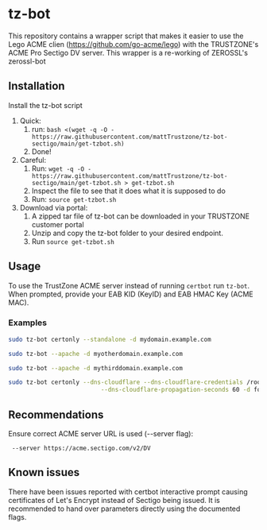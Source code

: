 tz-bot
===========

This repository contains a wrapper script that makes it easier to use 
the Lego ACME clien (https://github.com/go-acme/lego) with the TRUSTZONE's ACME Pro Sectigo DV server.
This wrapper is a re-working of ZEROSSL's zerossl-bot

Installation
------------

Install the tz-bot script
   1. Quick: 
      1. run:
      `bash <(wget -q -O - https://raw.githubusercontent.com/mattTrustzone/tz-bot-sectigo/main/get-tzbot.sh)`
      2. Done!
   2. Careful: 
      1. Run: 
      `wget -q -O - https://raw.githubusercontent.com/mattTrustzone/tz-bot-sectigo/main/get-tzbot.sh > get-tzbot.sh`
      2. Inspect the file to see that it does what it is supposed to do
      3. Run: `source get-tzbot.sh`
   3. Download via portal:
      1. A zipped tar file of tz-bot can be downloaded in your TRUSTZONE customer portal
      2. Unzip and copy the tz-bot folder to your desired endpoint.
      3. Run `source get-tzbot.sh`
      
Usage
-----

To use the TrustZone ACME server instead of running `certbot` run `tz-bot`.
When prompted, provide your EAB KID (KeyID) and EAB HMAC Key (ACME MAC).

### Examples

```bash
sudo tz-bot certonly --standalone -d mydomain.example.com
```

```bash
sudo tz-bot --apache -d myotherdomain.example.com
```

```bash
sudo tz-bot --apache -d mythirddomain.example.com 
```

```bash
sudo tz-bot certonly --dns-cloudflare --dns-cloudflare-credentials /root/.secrets/cloudflare-api-token \
                          --dns-cloudflare-propagation-seconds 60 -d fourth.example.com \
```

Recommendations
----

Ensure correct ACME server URL is used (--server flag):

```
 --server https://acme.sectigo.com/v2/DV
```


Known issues
-----

There have been issues reported with certbot interactive prompt causing certificates of Let's Encrypt instead of Sectigo being issued. It is recommended to hand over parameters directly using the documented flags.
